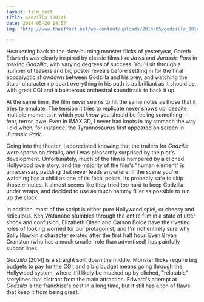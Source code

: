 ```yaml
---
layout: film_post
title: Godzilla (2014)
date: 2014-05-20 14:57 
img: "http://www.theeffect.net/wp-content/uploads/2014/05/godzilla_2014.png"

---
```


Hearkening back to the slow-burning monster flicks of yesteryear, Gareth Edwards was clearly inspired by classic films like _Jaws_ and _Jurassic Park_ in making _Godzilla_, with varying degrees of success. You'll sit through a number of teasers and big poster reveals before settling in for the final apocalyptic showdown between Godzilla and his prey, and watching the titular character rip apart everything in his path is as brilliant as it should be, with great CGI and a boisterous orchestral soundtrack to back it up. 

At the same time, the film never seems to hit the same notes as those that it tries to emulate. The tension it tries to replicate never shows up, despite multiple moments in which you _know_ you should be feeling something -- fear, terror, awe. Even in IMAX 3D, I never had knots in my stomach the way I did when, for instance, the Tyrannosaurus first appeared on screen in _Jurassic Park_. 

Going into the theater, I appreciated knowing that the trailers for _Godzilla_ were sparse on details, and I was pleasantly surprised by the plot's development. Unfortunately, much of the film is hampered by a cliched Hollywood love story, and the majority of the film's "human element" is unnecessary padding that never leads anywhere. If the scene you're watching has a child as one of its focal points, its probably safe to skip those minutes. It almost seems like they tried _too_ hard to keep Godzilla under wraps, and decided to use as much hammy filler  as possible to run up the clock.

In addition, most of the script is either pure Hollywood spiel, or cheesy and ridiculous. Ken Watanabe stumbles through the entire film in a state of utter shock and confusion, Elizabeth Olsen and Carson Bolde have the riveting roles of looking worried for our protagonist, and I'm not entirely sure why Sally Hawkin's character existed after the first half hour. Even Bryan Cranston (who has a much smaller role than advertised) has painfully subpar lines.

_Godzilla_ (2014) is a straight split down the middle. Monster flicks require big budgets to pay for the CGI, and a big budget means going through the Hollywood system, where it'll likely be mucked up by cliched, "relatable" storylines that distract from the main attraction. Edward's attempt at _Godzilla_ is the franchise's best in a long time, but it still has a ton of flaws that keep it from being great.